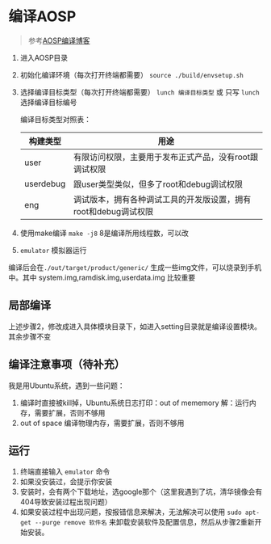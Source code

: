 # 编译AOSP

> 参考[AOSP编译博客](https://blog.csdn.net/y874961524/article/details/80725389)

1. 进入AOSP目录
2. 初始化编译环境（每次打开终端都需要）
     `source ./build/envsetup.sh`
3. 选择编译目标类型（每次打开终端都需要）
     `lunch 编译目标类型`  或 只写 `lunch` 选择编译目标编号

    编译目标类型对照表：

    |构建类型|用途|
    | -- | -- |
    |user|有限访问权限，主要用于发布正式产品，没有root跟调试权限|
    |userdebug|跟user类型类似，但多了root和debug调试权限|
    |eng|调试版本，拥有各种调试工具的开发版设置，拥有root和debug调试权限|

4. 使用make编译 `make -j8`  8是编译所用线程数，可以改
5. `emulator` 模拟器运行

编译后会在`./out/target/product/generic/` 生成一些img文件，可以烧录到手机中。其中 system.img,ramdisk.img,userdata.img 比较重要

## 局部编译

上述步骤2，修改成进入具体模块目录下，如进入setting目录就是编译设置模块。其余步骤不变

## 编译注意事项（待补充）

我是用Ubuntu系统，遇到一些问题：

1. 编译时直接被kill掉，Ubuntu系统日志打印：out of mememory
解：运行内存，需要扩展，否则不够用
2. out of space
编译物理内存，需要扩展，否则不够用

## 运行

1. 终端直接输入 `emulator` 命令
2. 如果没安装过，会提示你安装
3. 安装时，会有两个下载地址，选google那个（这里我遇到了坑，清华镜像会有404导致安装过程出现问题）
4. 如果安装过程中出现问题，按报错信息来解决，无法解决可以使用 `sudo apt-get --purge remove 软件名` 来卸载安装软件及配置信息，然后从步骤2重新开始安装。
